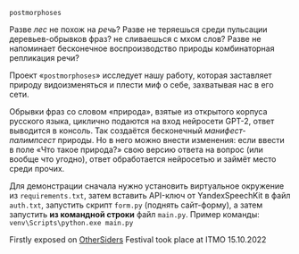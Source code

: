 `postmorphoses`

Разве *лес* не похож на *речь*?
Разве не теряешься среди пульсации деревьев-обрывков фраз? не сливаешься с мхом слов?
Разве не напоминает бесконечное воспроизводство природы комбинаторная репликация речи?

Проект «`postmorphoses`» исследует нашу работу, которая заставляет природу видоизменяться и плести миф о себе, захватывая нас в его сети.

Обрывки фраз со словом «природа», взятые из открытого корпуса русского языка, циклично подаются на вход нейросети GPT-2, ответ выводится в консоль. Так создаётся бесконечный *манифест-палимпсест* природы. Но в него можно внести изменения: если ввести в поле «Что такое природа?» свою версию ответа на вопрос (или вообще что угодно), ответ обработается нейросетью и займёт место среди прочих.

Для демонстрации сначала нужно установить виртуальное окружение из `requirements.txt`, затем вставить API-ключ от YandexSpeechKit в файл `auth.txt`, запустить скрипт `form.py` (поднять сайт-форму), а затем запустить **из командной строки** файл `main.py`. Пример команды:
`venv\Scripts\python.exe main.py`

Firstly exposed on [OtherSiders](https://othersiders.space/) Festival took place at ITMO 15.10.2022
